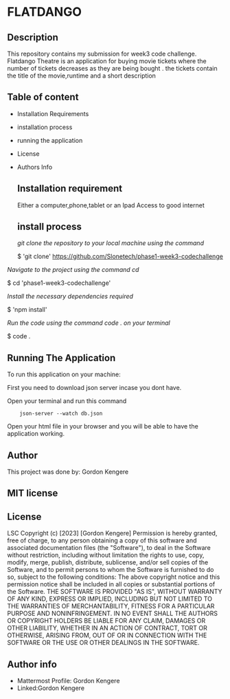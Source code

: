 # FLATDANGO
## Description
This repository contains my submission for week3 code challenge.
Flatdango Theatre is an application for buying movie tickets where the number of tickets decreases as they are being bought . the tickets contain the title of the movie,runtime and a short description

  ## Table of content
- Installation Requirements
- installation process
- running the application
- License
- Authors Info

  ## Installation requirement
  Either a computer,phone,tablet or an Ipad
  Access to good internet

  ## install process
  *git clone the repository to your local machine using the command*

  $ 'git clone' https://github.com/Slonetech/phase1-week3-codechallenge


*Navigate to the project using the command cd*

$ cd 'phase1-week3-codechallenge'


*Install the necessary dependencies required*

$ 'npm install'

*Run the code using the command code . on your terminal*

$ code .
## Running The Application
To run this application on your machine:

First you need to download json server incase you dont have.

Open your terminal and run this command 


        json-server --watch db.json


Open your html file in your browser and you will be able to have the application working.

## Author
This project was done by: Gordon Kengere

 ## MIT license

## License 
LSC
Copyright (c) [2023] [Gordon Kengere]
Permission is hereby granted, free of charge, to any person obtaining a copy
of this software and associated documentation files (the "Software"), to deal
in the Software without restriction, including without limitation the rights
to use, copy, modify, merge, publish, distribute, sublicense, and/or sell
copies of the Software, and to permit persons to whom the Software is
furnished to do so, subject to the following conditions:
The above copyright notice and this permission notice shall be included in all
copies or substantial portions of the Software.
THE SOFTWARE IS PROVIDED "AS IS", WITHOUT WARRANTY OF ANY KIND, EXPRESS OR
IMPLIED, INCLUDING BUT NOT LIMITED TO THE WARRANTIES OF MERCHANTABILITY,
FITNESS FOR A PARTICULAR PURPOSE AND NONINFRINGEMENT. IN NO EVENT SHALL THE
AUTHORS OR COPYRIGHT HOLDERS BE LIABLE FOR ANY CLAIM, DAMAGES OR OTHER
LIABILITY, WHETHER IN AN ACTION OF CONTRACT, TORT OR OTHERWISE, ARISING FROM,
OUT OF OR IN CONNECTION WITH THE SOFTWARE OR THE USE OR OTHER DEALINGS IN THE
SOFTWARE.
## Author info

- Mattermost Profile: Gordon Kengere
- Linked:Gordon Kengere